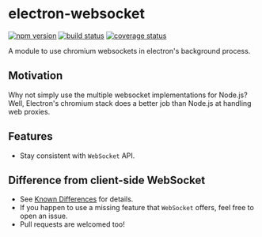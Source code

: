 electron-websocket
==========

[![npm version][npm-image]][npm-url]
[![build status][travis-image]][travis-url]
[![coverage status][codecov-image]][codecov-url]

A module to use chromium websockets in electron's background process.


## Motivation

Why not simply use the multiple websocket implementations for Node.js?
Well, Electron's chromium stack does a better job than Node.js at handling web proxies.


## Features

- Stay consistent with `WebSocket` API.


## Difference from client-side WebSocket

- See [Known Differences](https://github.com/arantes555/electron-websocket/blob/master/LIMITS.md) for details.
- If you happen to use a missing feature that `WebSocket` offers, feel free to open an issue.
- Pull requests are welcomed too!


[npm-image]: https://img.shields.io/npm/v/electron-websocket.svg?style=flat-square
[npm-url]: https://www.npmjs.com/package/electron-websocket
[travis-image]: https://img.shields.io/travis/arantes555/electron-websocket.svg?style=flat-square
[travis-url]: https://travis-ci.org/arantes555/electron-websocket
[codecov-image]: https://img.shields.io/codecov/c/github/arantes555/electron-websocket.svg?style=flat-square
[codecov-url]: https://codecov.io/gh/arantes555/electron-websocket
